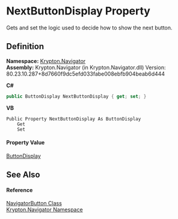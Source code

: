 # NextButtonDisplay Property


Gets and set the logic used to decide how to show the next button.



## Definition
**Namespace:** <a href="a21ac074-d119-3dc6-bd1c-d3a12c0128bc.md">Krypton.Navigator</a>  
**Assembly:** Krypton.Navigator (in Krypton.Navigator.dll) Version: 80.23.10.287+8d7660f9dc5efd033fabe008ebfb904beab6d444

**C#**
``` C#
public ButtonDisplay NextButtonDisplay { get; set; }
```
**VB**
``` VB
Public Property NextButtonDisplay As ButtonDisplay
	Get
	Set
```



#### Property Value
<a href="9d577a51-3e3f-6b71-1a6e-404e35f23df5.md">ButtonDisplay</a>

## See Also


#### Reference
<a href="b5789161-5ec6-c628-89dc-1f832a858116.md">NavigatorButton Class</a>  
<a href="a21ac074-d119-3dc6-bd1c-d3a12c0128bc.md">Krypton.Navigator Namespace</a>  
